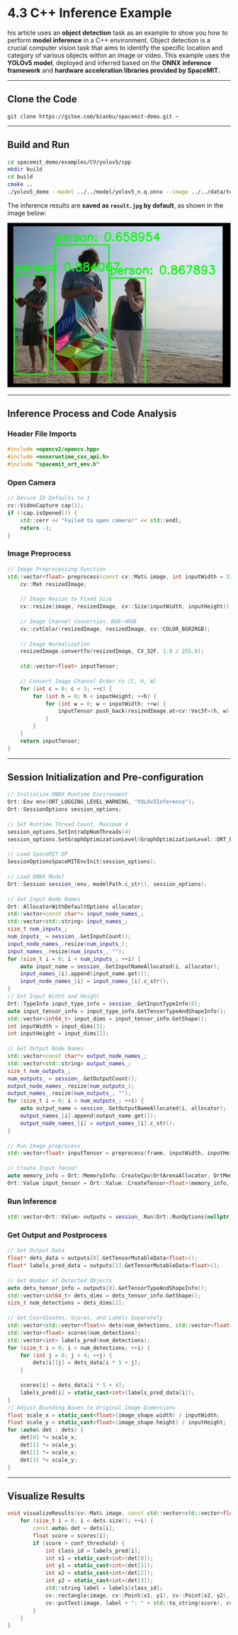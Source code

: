 # 4.3 C++ Inference Example

his article uses an **object detection** task as an example to show you how to perform **model inference** in a C++ environment. Object detection is a crucial computer vision task that aims to identify the specific location and category of various objects within an image or video. This example uses the **YOLOv5 model**, deployed and inferred based on the **ONNX inference framework** and **hardware acceleration libraries provided by SpaceMIT**.

------

## Clone the Code

```
git clone https://gitee.com/bianbu/spacemit-demo.git ~
```

------

## Build and Run

```bash
cd spacemit_demo/examples/CV/yolov5/cpp
mkdir build
cd build
cmake ..
./yolov5_demo --model ../../model/yolov5_n.q.onnx --image ../../data/test.jpg
```

The inference results are **saved as `result.jpg` by default**, as shown in the image below:

![](images/1.png)

------

## Inference Process and Code Analysis

### Header File Imports

```c++
#include <opencv2/opencv.hpp>
#include <onnxruntime_cxx_api.h>
#include "spacemit_ort_env.h"
```

### Open Camera

```cpp
// Device ID Defaults to 1
cv::VideoCapture cap(1);
if (!cap.isOpened()) {
    std::cerr << "Failed to open camera!" << std::endl;
    return -1;
}
```

### Image Preprocess

```cpp
// Image Preprocessing Function
std::vector<float> preprocess(const cv::Mat& image, int inputWidth = 320, int inputHeight = 320) {
    cv::Mat resizedImage;

    // Image Resize to Fixed Size
    cv::resize(image, resizedImage, cv::Size(inputWidth, inputHeight));

    // Image Channel Conversion，BGR->RGB
    cv::cvtColor(resizedImage, resizedImage, cv::COLOR_BGR2RGB);

    // Image Normalization
    resizedImage.convertTo(resizedImage, CV_32F, 1.0 / 255.0);

    std::vector<float> inputTensor;

    // Convert Image Channel Order to [C, H, W]
    for (int c = 0; c < 3; ++c) {
        for (int h = 0; h < inputHeight; ++h) {
            for (int w = 0; w < inputWidth; ++w) {
                inputTensor.push_back(resizedImage.at<cv::Vec3f>(h, w)[c]);
            }
        }
    }
    return inputTensor;
}
```

------

## Session Initialization and Pre-configuration

```cpp
// Initialize ONNX Runtime Environment
Ort::Env env(ORT_LOGGING_LEVEL_WARNING, "YOLOv5Inference");
Ort::SessionOptions session_options;

// Set Runtime Thread Count, Maximum 4
session_options.SetIntraOpNumThreads(4)
session_options.SetGraphOptimizationLevel(GraphOptimizationLevel::ORT_ENABLE_ALL);

// Load SpaceMIT EP
SessionOptionsSpaceMITEnvInit(session_options);

// Load ONNX Model
Ort::Session session_(env, modelPath.c_str(), session_options);

// Get Input Node Names
Ort::AllocatorWithDefaultOptions allocator;
std::vector<const char*> input_node_names_;
std::vector<std::string> input_names_;
size_t num_inputs_;
num_inputs_ = session_.GetInputCount();
input_node_names_.resize(num_inputs_);
input_names_.resize(num_inputs_, "");
for (size_t i = 0; i < num_inputs_; ++i) {
    auto input_name = session_.GetInputNameAllocated(i, allocator);
    input_names_[i].append(input_name.get());
    input_node_names_[i] = input_names_[i].c_str();
}
// Get Input Width and Height
Ort::TypeInfo input_type_info = session_.GetInputTypeInfo(0);
auto input_tensor_info = input_type_info.GetTensorTypeAndShapeInfo();
std::vector<int64_t> input_dims = input_tensor_info.GetShape();
int inputWidth = input_dims[3];
int inputHeight = input_dims[2];

// Get Output Node Names
std::vector<const char*> output_node_names_;
std::vector<std::string> output_names_;
size_t num_outputs_;
num_outputs_ = session_.GetOutputCount();
output_node_names_.resize(num_outputs_);
output_names_.resize(num_outputs_, "");
for (size_t i = 0; i < num_outputs_; ++i) {
    auto output_name = session_.GetOutputNameAllocated(i, allocator);
    output_names_[i].append(output_name.get());
    output_node_names_[i] = output_names_[i].c_str();
}

// Run Image preprocess
std::vector<float> inputTensor = preprocess(frame, inputWidth, inputHeight);

// Create Input Tensor
auto memory_info = Ort::MemoryInfo::CreateCpu(OrtArenaAllocator, OrtMemTypeDefault);
Ort::Value input_tensor = Ort::Value::CreateTensor<float>(memory_info, inputTensor.data(), inputTensor.size(), input_shape.data(), input_shape.size());
```

### Run Inference

```cpp
std::vector<Ort::Value> outputs = session_.Run(Ort::RunOptions{nullptr}, input_node_names_.data(), &input_tensor, 1, output_node_names_.data(), output_node_names_.size());
```

### Get Output and Postprocess

```cpp
// Get Output Data
float* dets_data = outputs[0].GetTensorMutableData<float>();
float* labels_pred_data = outputs[1].GetTensorMutableData<float>();

// Get Number of Detected Objects
auto dets_tensor_info = outputs[0].GetTensorTypeAndShapeInfo();
std::vector<int64_t> dets_dims = dets_tensor_info.GetShape();
size_t num_detections = dets_dims[1];

// Get Coordinates, Scores, and Labels Separately
std::vector<std::vector<float>> dets(num_detections, std::vector<float>(4));
std::vector<float> scores(num_detections);
std::vector<int> labels_pred(num_detections);
for (size_t i = 0; i < num_detections; ++i) {
    for (int j = 0; j < 4; ++j) {
        dets[i][j] = dets_data[i * 5 + j];
    }

    scores[i] = dets_data[i * 5 + 4];
    labels_pred[i] = static_cast<int>(labels_pred_data[i]);
}
// Adjust Bounding Boxes to Original Image Dimensions
float scale_x = static_cast<float>(image_shape.width) / inputWidth;
float scale_y = static_cast<float>(image_shape.height) / inputHeight;
for (auto& det : dets) {
    det[0] *= scale_x;
    det[1] *= scale_y;
    det[2] *= scale_x;
    det[3] *= scale_y;
}
```

------

## Visualize Results

```cpp
void visualizeResults(cv::Mat& image, const std::vector<std::vector<float>>& dets, const std::vector<float>& scores, const std::vector<int>& labels_pred, const std::vector<std::string>& labels, float conf_threshold = 0.4) {
    for (size_t i = 0; i < dets.size(); ++i) {
        const auto& det = dets[i];
        float score = scores[i];
        if (score > conf_threshold) {
            int class_id = labels_pred[i];
            int x1 = static_cast<int>(det[0]);
            int y1 = static_cast<int>(det[1]);
            int x2 = static_cast<int>(det[2]);
            int y2 = static_cast<int>(det[3]);
            std::string label = labels[class_id];
            cv::rectangle(image, cv::Point(x1, y1), cv::Point(x2, y2), cv::Scalar(0, 255, 0), 2);
            cv::putText(image, label + ": " + std::to_string(score), cv::Point(x1, y1 - 10), cv::FONT_HERSHEY_SIMPLEX, 0.9, cv::Scalar(0, 255, 0), 2);
        }
    }
}
```

